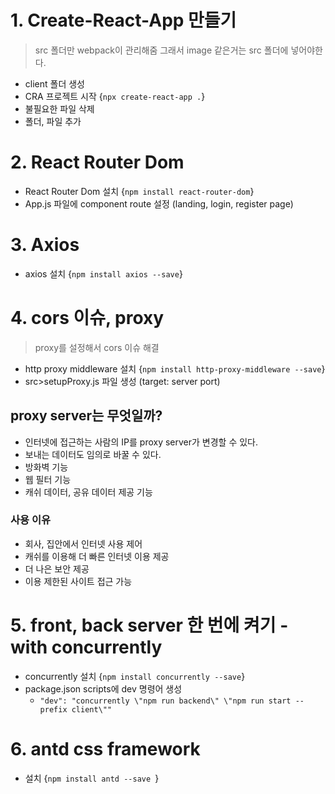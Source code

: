 # 1. Create-React-App 만들기

> src 폴더만 webpack이 관리해줌
> 그래서 image 같은거는 src 폴더에 넣어야한다.

- client 폴더 생성
- CRA 프로젝트 시작 {`npx create-react-app .`}
- 불필요한 파일 삭제
- 폴더, 파일 추가

# 2. React Router Dom

- React Router Dom 설치 {`npm install react-router-dom`}
- App.js 파일에 component route 설정 (landing, login, register page)

# 3. Axios

- axios 설치 {`npm install axios --save`}

# 4. cors 이슈, proxy

> proxy를 설정해서 cors 이슈 해결

- http proxy middleware 설치 {`npm install http-proxy-middleware --save`}
- src>setupProxy.js 파일 생성 (target: server port)

## proxy server는 무엇일까?

- 인터넷에 접근하는 사람의 IP를 proxy server가 변경할 수 있다.
- 보내는 데이터도 임의로 바꿀 수 있다.
- 방화벽 기능
- 웹 필터 기능
- 캐쉬 데이터, 공유 데이터 제공 기능

### 사용 이유

- 회사, 집안에서 인터넷 사용 제어
- 캐쉬를 이용해 더 빠른 인터넷 이용 제공
- 더 나은 보안 제공
- 이용 제한된 사이트 접근 가능

# 5. front, back server 한 번에 켜기 - with concurrently

- concurrently 설치 {`npm install concurrently --save`}
- package.json scripts에 dev 명령어 생성
  - `"dev": "concurrently \"npm run backend\" \"npm run start --prefix client\""`

# 6. antd css framework

- 설치 {`npm install antd --save `}
